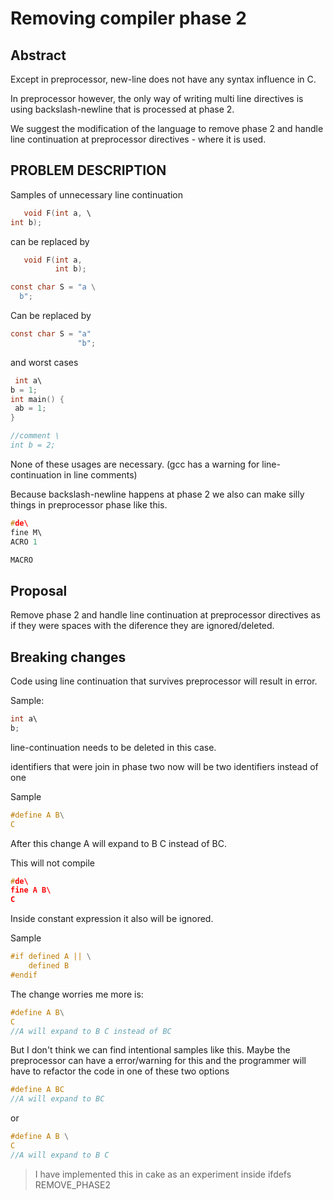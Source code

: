 # Removing compiler phase 2

## Abstract 
 
Except in preprocessor, new-line does not have any syntax influence in C.

In preprocessor however, the only way of writing multi line directives is 
using backslash-newline that is processed at phase 2. 

We suggest the modification of the language to remove phase 2 and handle line 
continuation at preprocessor directives - where it is used.


## PROBLEM DESCRIPTION 

Samples of unnecessary line continuation

```c
   void F(int a, \
int b);
```
can be replaced by

```c
   void F(int a,
          int b);
```

```c
const char S = "a \
  b";
```
Can be replaced by

```c
const char S = "a"
               "b";
```
and worst cases

```c
 int a\
b = 1;
int main() { 
 ab = 1;
}

//comment \
int b = 2;

```

None of these usages are necessary.
(gcc has a warning for line-continuation in line comments)

Because backslash-newline happens at phase 2 we also can make silly things
in preprocessor phase like this.

```c
#de\ 
fine M\ 
ACRO 1 

MACRO 
```

## Proposal

Remove phase 2 and handle line continuation at preprocessor directives 
as if they were spaces with the diference they are ignored/deleted.

## Breaking changes

Code using line continuation that survives preprocessor will result in error.

Sample:

```c
int a\
b;
```

line-continuation needs to be deleted in this case.

identifiers that were join in phase two now will be two identifiers instead of one

Sample

```c
#define A B\
C
```
After this change A will expand to B C instead of BC.

This will not compile

```c
#de\
fine A B\
C
```

Inside constant expression it also will be ignored.

Sample
```c
#if defined A || \
    defined B 
#endif
```


The change worries me more is:

```c
#define A B\
C
//A will expand to B C instead of BC
```
But I don't think we can find intentional samples like this.
Maybe the preprocessor can have a error/warning for this and the programmer will 
have to refactor the code in one of these two options
```c
#define A BC
//A will expand to BC
```
or 
```c
#define A B \
C
//A will expand to B C
```


>I have implemented this in cake as an experiment inside ifdefs REMOVE_PHASE2






